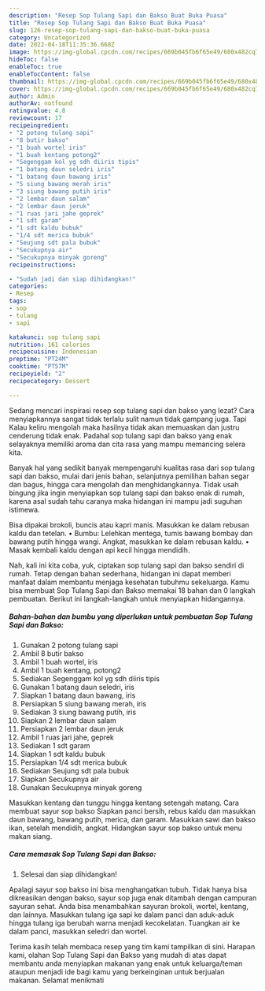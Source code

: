 ```yaml
---
description: "Resep Sop Tulang Sapi dan Bakso Buat Buka Puasa"
title: "Resep Sop Tulang Sapi dan Bakso Buat Buka Puasa"
slug: 126-resep-sop-tulang-sapi-dan-bakso-buat-buka-puasa
category: Uncategorized
date: 2022-04-18T11:35:36.668Z
image: https://img-global.cpcdn.com/recipes/669b045fb6f65e49/680x482cq70/sop-tulang-sapi-dan-bakso-foto-resep-utama.jpg
hideToc: false
enableToc: true
enableTocContent: false
thumbnail: https://img-global.cpcdn.com/recipes/669b045fb6f65e49/680x482cq70/sop-tulang-sapi-dan-bakso-foto-resep-utama.jpg
cover: https://img-global.cpcdn.com/recipes/669b045fb6f65e49/680x482cq70/sop-tulang-sapi-dan-bakso-foto-resep-utama.jpg
author: Admin
authorAv: notfound
ratingvalue: 4.8
reviewcount: 17
recipeingredient:
- "2 potong tulang sapi"
- "8 butir bakso"
- "1 buah wortel iris"
- "1 buah kentang potong2"
- "Segenggam kol yg sdh diiris tipis"
- "1 batang daun seledri iris"
- "1 batang daun bawang iris"
- "5 siung bawang merah iris"
- "3 siung bawang putih iris"
- "2 lembar daun salam"
- "2 lembar daun jeruk"
- "1 ruas jari jahe geprek"
- "1 sdt garam"
- "1 sdt kaldu bubuk"
- "1/4 sdt merica bubuk"
- "Seujung sdt pala bubuk"
- "Secukupnya air"
- "Secukupnya minyak goreng"
recipeinstructions:

- "Sudah jadi dan siap dihidangkan!"
categories:
- Resep
tags:
- sop
- tulang
- sapi

katakunci: sop tulang sapi 
nutrition: 161 calories
recipecuisine: Indonesian
preptime: "PT24M"
cooktime: "PT57M"
recipeyield: "2"
recipecategory: Dessert

---
```



Sedang mencari inspirasi resep sop tulang sapi dan bakso yang lezat? Cara menyiapkannya sangat tidak terlalu sulit namun tidak gampang juga. Tapi Kalau keliru mengolah maka hasilnya tidak akan memuaskan dan justru cenderung tidak enak. Padahal sop tulang sapi dan bakso yang enak selayaknya memiliki aroma dan cita rasa yang mampu memancing selera kita.


Banyak hal yang sedikit banyak mempengaruhi kualitas rasa dari sop tulang sapi dan bakso, mulai dari jenis bahan, selanjutnya pemilihan bahan segar dan bagus, hingga cara mengolah dan menghidangkannya. Tidak usah bingung jika ingin menyiapkan sop tulang sapi dan bakso enak di rumah, karena asal sudah tahu caranya maka hidangan ini mampu jadi suguhan istimewa.

Bisa dipakai brokoli, buncis atau kapri manis. Masukkan ke dalam rebusan kaldu dan tetelan. • Bumbu: Lelehkan mentega, tumis bawang bombay dan bawang putih hingga wangi. Angkat, masukkan ke dalam rebusan kaldu. • Masak kembali kaldu dengan api kecil hingga mendidih.


Nah, kali ini kita coba, yuk, ciptakan sop tulang sapi dan bakso sendiri di rumah. Tetap dengan bahan sederhana, hidangan ini dapat memberi manfaat dalam membantu menjaga kesehatan tubuhmu sekeluarga. Kamu bisa membuat Sop Tulang Sapi dan Bakso memakai 18 bahan dan 0 langkah pembuatan. Berikut ini langkah-langkah untuk menyiapkan hidangannya.

<!--inarticleads1-->

##### Bahan-bahan dan bumbu yang diperlukan untuk pembuatan Sop Tulang Sapi dan Bakso:

1. Gunakan 2 potong tulang sapi
1. Ambil 8 butir bakso
1. Ambil 1 buah wortel, iris
1. Ambil 1 buah kentang, potong2
1. Sediakan Segenggam kol yg sdh diiris tipis
1. Gunakan 1 batang daun seledri, iris
1. Siapkan 1 batang daun bawang, iris
1. Persiapkan 5 siung bawang merah, iris
1. Sediakan 3 siung bawang putih, iris
1. Siapkan 2 lembar daun salam
1. Persiapkan 2 lembar daun jeruk
1. Ambil 1 ruas jari jahe, geprek
1. Sediakan 1 sdt garam
1. Siapkan 1 sdt kaldu bubuk
1. Persiapkan 1/4 sdt merica bubuk
1. Sediakan Seujung sdt pala bubuk
1. Siapkan Secukupnya air
1. Gunakan Secukupnya minyak goreng


Masukkan kentang dan tunggu hingga kentang setengah matang. Cara membuat sayur sop bakso Siapkan panci bersih, rebus kaldu dan masukkan daun bawang, bawang putih, merica, dan garam. Masukkan sawi dan bakso ikan, setelah mendidih, angkat. Hidangkan sayur sop bakso untuk menu makan siang. 

<!--inarticleads2-->

##### Cara memasak Sop Tulang Sapi dan Bakso:


1. Selesai dan siap dihidangkan!

Apalagi sayur sop bakso ini bisa menghangatkan tubuh. Tidak hanya bisa dikreasikan dengan bakso, sayur sop juga enak ditambah dengan campuran sayuran sehat. Anda bisa menambahkan sayuran brokoli, wortel, kentang, dan lainnya. Masukkan tulang iga sapi ke dalam panci dan aduk-aduk hingga tulang iga berubah warna menjadi kecokelatan. Tuangkan air ke dalam panci, masukkan seledri dan wortel. 

Terima kasih telah membaca resep yang tim kami tampilkan di sini. Harapan kami, olahan Sop Tulang Sapi dan Bakso yang mudah di atas dapat membantu anda menyiapkan makanan yang enak untuk keluarga/teman ataupun menjadi ide bagi kamu yang berkeinginan untuk berjualan makanan. Selamat menikmati
